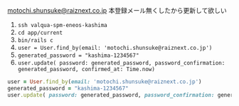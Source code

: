 motochi.shunsuke@raiznext.co.jp
本登録メール無くしたから更新して欲しい
1. `ssh valqua-spm-eneos-kashima`
2. `cd app/current`
3. `bin/rails c`
4. `user = User.find_by(email: 'motochi.shunsuke@raiznext.co.jp')`
5. `generated_password = "kashima-1234567"`
6. `user.update( password: generated_password, password_confirmation: generated_password, confirmed_at: Time.now)`

```ruby
user = User.find_by(email: 'motochi.shunsuke@raiznext.co.jp')
generated_password = "kashima-1234567"
user.update( password: generated_password, password_confirmation: generated_password, confirmed_at: Time.now)
```
